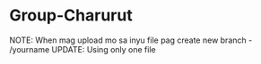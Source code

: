 # Group-Charurut

NOTE: When mag upload mo sa inyu file pag create new branch - /yourname 
UPDATE: Using only one file 
